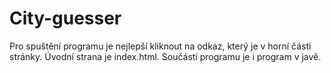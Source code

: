 # City-guesser
Pro spuštění programu je nejlepší kliknout na odkaz, který je v horní části stránky. Úvodní strana je index.html. Součástí programu je i program v javě.
